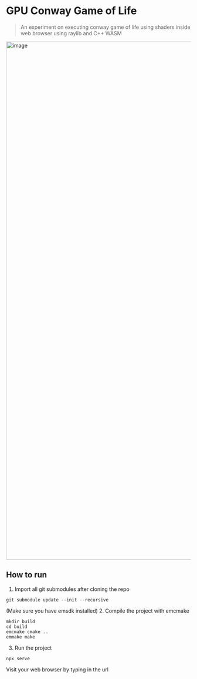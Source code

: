 # GPU Conway Game of Life

> An experiment on executing conway game of life using shaders inside web browser using raylib and C++ WASM

<img width="1411" alt="image" src="https://github.com/DreamerChaserHAH/gpu-conway-game-of-life/assets/109950820/673dc78a-115e-46b2-ba7e-a92ef10320bf">

## How to run

1. Import all git submodules after cloning the repo
```
git submodule update --init --recursive
```

(Make sure you have emsdk installed)
2. Compile the project with emcmake
```
mkdir build
cd build
emcmake cmake ..
emmake make
```

3. Run the project
```
npx serve
```

Visit your web browser by typing in the url
